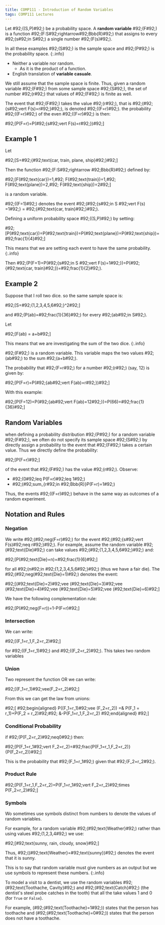 ```yaml
---
title: COMP111 - Introduction of Random Variables
tags: COMP111 Lectures
---
```

Let \#92;((S,P)\#92;) be a probability space. A **random variable** \#92;(F\#92;) is a function \#92;(F:S\#92;rightarrow\#92;Bbb{R}\#92;) that assigns to every \#92;(s\#92;in S\#92;) a single number \#92;(F(s)\#92;). 

In all these examples \#92;(S\#92;) is the sample space and \#92;(P\#92;) is the probability space.
{:.info}

* Neither a variable nor random.
	* As it is the product of a function.
* English translation of **variable casuale**.

We still assume that the sample space is finite. Thus, given a random variable \#92;(F\#92;) from some sample space \#92;(S\#92;), the set of number \#92;(r\#92;) that values of \#92;(F\#92;) is finite as well.

The event that \#92;(F\#92;) takes the value \#92;(r\#92;), that is \#92;(\#92;{s\#92;vert F(s)=r\#92;}\#92;), is denoted \#92;((F=r)\#92;). the probability \#92;((F=r)\#92;) of the even \#92;((F=r)\#92;) is then:

\#92;[P(F=r)=P(\#92;{s\#92;vert F(s)=r\#92;})\#92;]

## Example 1
Let

\#92;[S=\#92;{\#92;text{car, train, plane, ship}\#92;}\#92;]

Then the function \#92;(F:S\#92;rightarrow \#92;Bbb{R}\#92;) defined by:

\#92;[F(\#92;text{car})=1,\#92; F(\#92;text{train})=1,\#92; F(\#92;text{plane})=2,\#92; F(\#92;text{ship})=2\#92;]

is a random variable.

\#92;((F=1)\#92;) denotes the event \#92;(\#92;{s\#92;in S \#92;vert F(s) =1\#92;} = \#92;{\#92;text{car, train}\#92;}\#92;).

Defining a uniform probability space \#92;((S,P)\#92;) by setting:

\#92;[P(\#92;text{car})=P(\#92;text{train})=P(\#92;text{plane})=P(\#92;text{ship})=\#92;frac{1}{4}\#92;]

This means that we are setting each event to have the same probability.
{:.info}

Then \#92;(P(F=1)=P(\#92;{s\#92;in S \#92;vert F(s)=1\#92;})=P(\#92;{\#92;text{car, train}\#92;})=\#92;frac{1}{2}\#92;).

## Example 2
Suppose that I roll two dice. so the same sample space is:

\#92;[S=\#92;{1,2,3,4,5,6\#92;}^2\#92;]

and \#92;(P(ab)=\#92;frac{1}{36}\#92;) for every \#92;(ab\#92;in S\#92;).

Let 

\#92;[F(ab) = a+b\#92;]

This means that we are investigating the sum of the two dice.
{:.info}

\#92;(F\#92;) is a random variable. This variable maps the two values \#92;(ab\#92;) to the sum \#92;(a+b\#92;). 

The probability that \#92;(F=r\#92;) for a number \#92;(r\#92;) (say, 12) is given by:

\#92;[P(F=r)=P(\#92;{ab\#92;vert F(ab)=r\#92;})\#92;]

With this example:

 \#92;[P(F=12)=P(\#92;{ab\#92;vert F(ab)=12\#92;})=P(66)=\#92;frac{1}{36}\#92;]
 
## Random Variables
when defining a probability distribution \#92;(P\#92;) for a random variable \#92;(F\#92;), we often do not specify its sample space \#92;(S\#92;) by directly assign a probability to the event that \#92;(F\#92;) takes a certain value. Thus we directly define the probability:

\#92;[P(F=r)\#92;]

of the event that \#92;(F\#92;) has the value \#92;(r\#92;). Observe:

* \#92;(0\#92;leq P(F=r)\#92;leq 1\#92;)
* \#92;(\#92;sum_{r\#92;in \#92;Bbb{R}}P(F=r)=1\#92;)

Thus, the events \#92;((F=r)\#92;) behave in the same way as outcomes of a random experiment.

## Notation and Rules
### Negation
We write \#92;(\#92;neg(F=r)\#92;) for the event \#92;(\#92;{s\#92;vert F(s)\#92;neq r\#92;}\#92;). For example, assume the random variable \#92;(\#92;text{Die}\#92;) can take values \#92;(\#92;{1,2,3,4,5,6\#92;}\#92;) and:

\#92;[P(\#92;text{Die}=n)=\#92;frac{1}{6}\#92;]

for all \#92;(n\#92;in \#92;{1,2,3,4,5,6\#92;}\#92;) (thus we have a fair die). The \#92;(\#92;neg(\#92;text{Die}=1)\#92;) denotes the event:

\#92;[(\#92;text{Die}=2)\#92;vee (\#92;text{Die}=3)\#92;vee (\#92;text{Die}=4)\#92;vee (\#92;text{Die}=5)\#92;vee (\#92;text{Die}=6)\#92;]

We have the following complementation rule:

\#92;[P(\#92;neg(F=r))=1-P(F=r)\#92;]

### Intersection
We can write:

\#92;[(F_1=r_1,F_2=r_2)\#92;]

for \#92;((F_1=r_1)\#92;) and \#92;((F_2=r_2)\#92;). This takes two random variables

### Union
Two represent the function OR we can write:

\#92;[(F_1=r_1)\#92;vee(F_2=r_2)\#92;]

From this we can get the law from unions:

\#92;[
\#92;begin{aligned}
P((F_1=r_1)\#92;vee (F_2=r_2)) =& P(F_1 = r_1)+P(F_2 = r_2)\#92;\#92;
&-P(F_1=r_1,F_2=r_2)
\#92;end{aligned}
\#92;]

### Conditional Probability
if \#92;(P(F_2=r_2)\#92;neq0\#92;) then:

\#92;[P(F_1=r_1\#92;vert F_2=r_2)=\#92;frac{P(F_1=r_1,F_2=r_2)}{P(F_2=r_2)}\#92;]

This is the probability that \#92;(F_1=r_1\#92;) given that \#92;(F_2=r_2\#92;).

### Product Rule
\#92;[P(F_1=r_1,F_2=r_2)=P(F_1=r_1\#92;vert F_2=r_2)\#92;times P(F_2=r_2)\#92;]

### Symbols
Wo sometimes use symbols distinct from numbers to denote the values of random variables.

For example, for a random variable \#92;(\#92;text{Weather}\#92;) rather than using values \#92;(1,2,3,4\#92;) we use:

\#92;[\#92;text{sunny, rain, cloudy, snow}\#92;]

Thus, \#92;((\#92;text{Weather}=\#92;text{sunny})\#92;) denotes the event that it is sunny.

This is to say that random variable must give numbers as an output but we use symbols to represent these numbers.
{:.info}

To model a visit  to a dentist, we use the random variables \#92;(\#92;text{Toothache, Cavity}\#92;) and \#92;(\#92;text{Catch}\#92;) (the dentist's steel probe catches in the tooth) that all the take values 1 and 0 (for `True` or `False`). 

For example, (\#92;(\#92;text{Toothache}=1\#92;)) states that the person has toothache and (\#92;(\#92;text{Toothache}=0\#92;)) states that the person does not have a toothache.
